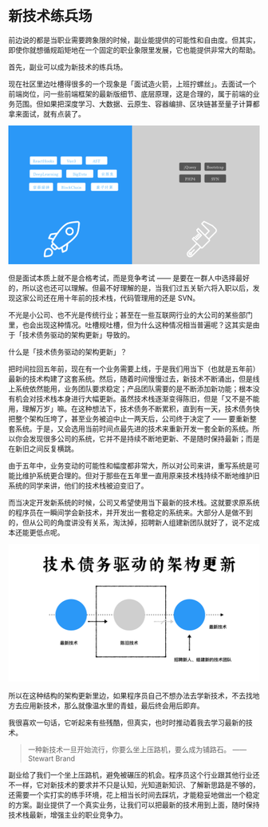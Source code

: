 # 新技术练兵场

前边说的都是当职业需要跨象限的时候，副业能提供的可能性和自由度。但其实，即使你就想循规蹈矩地在一个固定的职业象限里发展，它也能提供非常大的帮助。

首先，副业可以成为新技术的练兵场。

现在社区里边吐槽得很多的一个现象是「面试造火箭，上班拧螺丝」。去面试一个前端岗位，问一些前端框架的最新版细节、底层原理，这是合理的，属于前端的业务范围。但如果把深度学习、大数据、云原生、容器编排、区块链甚至量子计算都拿来面试，就有点装了。

![picture 1](images/c13ad9b2e654e7c6c14579a08c1eb3729544aaf71d17fe777c79a7ab7f7f6826.png)  


但是面试本质上就不是合格考试，而是竞争考试 —— 是要在一群人中选择最好的，所以这也还可以理解。但最不好理解的是，当我们过五关斩六将入职以后，发现这家公司还在用十年前的技术栈，代码管理用的还是 SVN。

不光是小公司、也不光是传统行业；甚至在一些互联网行业的大公司的某些部门里，也会出现这种情况。吐槽规吐槽，但为什么这种情况相当普遍呢？这其实是由于「技术债务驱动的架构更新」导致的。

什么是「技术债务驱动的架构更新」？

把时间拉回五年前，现在有一个业务需要上线，于是我们用当下（也就是五年前）最新的技术构建了这套系统。然后，随着时间慢慢过去，新技术不断涌出，但是线上系统依然能用，业务团队要求稳定；产品团队需要的是不断添加新功能；根本没有机会对技术栈本身进行大幅更新。虽然技术栈逐渐变得陈旧，但是「又不是不能用，理解万岁」嘛。在这种想法下，技术债务不断累积，直到有一天，技术债务快把整个架构压垮了，甚至业务被迫中止一两天后，公司终于决定了 —— 要重新整套系统。于是，又会选用当前时间点最先进的技术来重新开发一套全新的系统。所以你会发现很多公司的系统，它并不是持续不断地更新、不是随时保持最新；而是在新旧之间反复横跳。

由于五年中，业务变动的可能性和幅度都非常大，所以对公司来讲，重写系统是可能比维护系统更合理的。但对于那些在五年里一直用原来技术栈持续不断地维护旧系统的同学来讲，他们的技术栈被迫变旧了。

而当决定开发新系统的时候，公司又希望使用当下最新的技术栈。这就要求原系统的程序员在一瞬间学会新技术，并开发出一套稳定的系统来。大部分人是做不到的，但从公司的角度讲没有关系，淘汰掉，招聘新人组建新团队就好了，说不定成本还能更低点呢。


![picture 2](images/9463e3c45fb9044123af00e524869137f6cf5f92d9364f70e42fd49450135a4a.png)  


所以在这种结构的架构更新里边，如果程序员自己不想办法去学新技术，不去找地方去应用新技术，那么就像温水里的青蛙，最后终会用后即弃。

我很喜欢一句话，它听起来有些残酷，但真实，也时时推动着我去学习最新的技术。

> 一种新技术一旦开始流行，你要么坐上压路机，要么成为铺路石。 —— Stewart Brand


副业给了我们一个坐上压路机，避免被碾压的机会。程序员这个行业跟其他行业还不一样，它对新技术的要求并不只是认知，光知道新知识、了解新思路是不够的，还需要一个实打实的练手环境，花上相当长时间去踩坑，才能稳妥地做出一个稳定的方案。副业提供了一个真实业务，让我们可以把最新的技术用到上面，随时保持技术栈最新，增强主业的职业竞争力。
